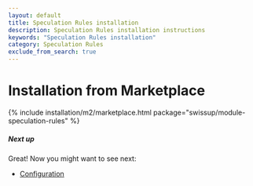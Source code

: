 ```yaml
---
layout: default
title: Speculation Rules installation
description: Speculation Rules installation instructions
keywords: "Speculation Rules installation"
category: Speculation Rules
exclude_from_search: true
---
```


# Installation from Marketplace

{% include installation/m2/marketplace.html package="swissup/module-speculation-rules" %}

##### Next up

Great! Now you might want to see next:

- [Configuration](/m2/extensions/speculation-rules/configuration/)